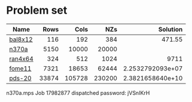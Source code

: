 # Problem set 


| Name                                      | Rows     | Cols     |      NZs |         Solution  |
|-------------------------------------------|---------:|---------:|---------:|------------------:|
| [bal8x12](./bal8x12.sol)                  |      116 |      192 |      384 |            471.55 |
| [n370a](./n370a.sol)                      |     5150 |    10000 |    20000 |                   |
| [ran4x64](./ran4x64.sol)                  |      324 |      512 |     1024 |              9711 |
| [fome11](./fome11.sol)                    |     7321 |    18653 |    62444 |  2.2532792093e+07 |
| [pds-20](./pds-20.sol)                    |    33874 |   105728 |   230200 |  2.3821658640e+10 |

n370a.mps
Job 17982877 dispatched
password: jVSnIKrH


